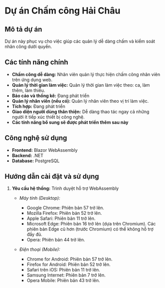 # Dự án Chấm công Hải Châu

## Mô tả dự án

Dự án này phục vụ cho việc giúp các quản lý dễ dàng chấm và kiểm soát nhân công dưới quyền.

## Các tính năng chính

* **Chấm công dễ dàng:** Nhân viên quản lý thực hiện chấm công nhân viên trên ứng dụng web.
* **Quản lý thời gian làm việc:** Quản lý thời gian làm việc theo: ca, làm thêm, làm thiếu.
* **Báo cáo và thống kê:** Đang phát triển
* **Quản lý nhân viên (nếu có):** Quản lý nhân viên theo vị trí làm việc.
* **Tích hợp:** Đang phát triển
* **Giao diện người dùng thân thiện:** Dễ dàng thao tác ngay cả những người ít tiếp xúc thiết bị công nghệ.
* **Các tính năng bổ sung sẽ được phát triển thêm sau này**

## Công nghệ sử dụng

* **Frontend:** Blazor WebAssembly
* **Backend:** .NET
* **Database:** PostgreSQL

## Hướng dẫn cài đặt và sử dụng

1.  **Yêu cầu hệ thống:** Trình duyệt hỗ trợ WebAssembly
    * *Máy tính (Desktop):*
      * Google Chrome: Phiên bản 57 trở lên.
      * Mozilla Firefox: Phiên bản 52 trở lên.
      * Apple Safari: Phiên bản 11 trở lên.
      * Microsoft Edge: Phiên bản 16 trở lên (dựa trên Chromium). Các phiên bản Edge cũ hơn (trước Chromium) có thể không hỗ trợ đầy đủ.
      * Opera: Phiên bản 44 trở lên.

    * *Điện thoại (Mobile):*
      * Chrome for Android: Phiên bản 57 trở lên.
      * Firefox for Android: Phiên bản 52 trở lên.
      * Safari trên iOS: Phiên bản 11 trở lên.
      * Samsung Internet: Phiên bản 7 trở lên.
      * Opera Mobile: Phiên bản 43 trở lên.
